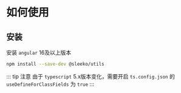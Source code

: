 # 如何使用

## 安装

安装 `angular` 16及以上版本

```sh
npm install --save-dev @sleeko/utils
```

::: tip 注意
由于 `typescript` 5.x版本变化，需要开启 `ts.config.json` 的 `useDefineForClassFields` 为 `true`
:::

